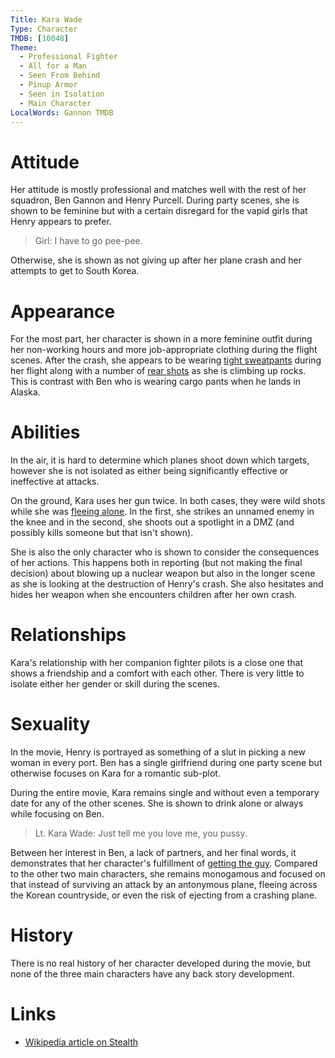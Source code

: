 ```yaml
---
Title: Kara Wade
Type: Character
TMDB: [10048]
Theme:
  - Professional Fighter
  - All for a Man
  - Seen From Behind
  - Pinup Armor
  - Seen in Isolation
  - Main Character
LocalWords: Gannon TMDB
---
```


# Attitude

Her attitude is mostly professional and matches well with the rest of her squadron, Ben Gannon and Henry Purcell. During party scenes, she is shown to be feminine but with a certain disregard for the vapid girls that Henry appears to prefer.

> Girl: I have to go pee-pee.

Otherwise, she is shown as not giving up after her plane crash and her attempts to get to South Korea.

# Appearance

For the most part, her character is shown in a more feminine outfit during her non-working hours and more job-appropriate clothing during the flight scenes. After the crash, she appears to be wearing [tight sweatpants](/t/pinup-armor/) during her flight along with a number of [rear shots](/t/seen-from-behind/) as she is climbing up rocks. This is contrast with Ben who is wearing cargo pants when he lands in Alaska.

# Abilities

In the air, it is hard to determine which planes shoot down which targets, however she is not isolated as either being significantly effective or ineffective at attacks.

On the ground, Kara uses her gun twice. In both cases, they were wild shots while she was [fleeing alone](/t/seen-in-isolation/). In the first, she strikes an unnamed enemy in the knee and in the second, she shoots out a spotlight in a DMZ (and possibly kills someone but that isn't shown).

She is also the only character who is shown to consider the consequences of her actions. This happens both in reporting (but not making the final decision) about blowing up a nuclear weapon but also in the longer scene as she is looking at the destruction of Henry's crash. She also hesitates and hides her weapon when she encounters children after her own crash.

# Relationships

Kara's relationship with her companion fighter pilots is a close one that shows a friendship and a comfort with each other. There is very little to isolate either her gender or skill during the scenes.

# Sexuality

In the movie, Henry is portrayed as something of a slut in picking a new woman in every port. Ben has a single girlfriend during one party scene but otherwise focuses on Kara for a romantic sub-plot.

During the entire movie, Kara remains single and without even a temporary date for any of the other scenes. She is shown to drink alone or always while focusing on Ben.

> Lt. Kara Wade: Just tell me you love me, you pussy.

Between her interest in Ben, a lack of partners, and her final words, it demonstrates that her character's fulfillment of [getting the guy](/t/all-for-a-man/). Compared to the other two main characters, she remains monogamous and focused on that instead of surviving an attack by an antonymous plane, fleeing across the Korean countryside, or even the risk of ejecting from a crashing plane.

# History

There is no real history of her character developed during the movie, but none of the three main characters have any back story development.

# Links

* [Wikipedia article on Stealth](https://en.wikipedia.org/wiki/Stealth_(film))
